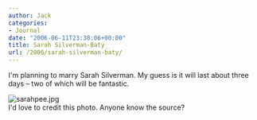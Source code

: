 ```yaml
---
author: Jack
categories:
- Journal
date: "2006-06-11T23:38:06+00:00"
title: Sarah Silverman-Baty
url: /2006/sarah-silverman-baty/
---
```


I'm planning to marry Sarah Silverman. My guess is it will last about three days &#8211; two of which will be fantastic.

<img id="image1267" src="/files/sarahpee.jpg" alt="sarahpee.jpg" />

<div class="photo_caption">
  I'd love to credit this photo. Anyone know the source?
</div>